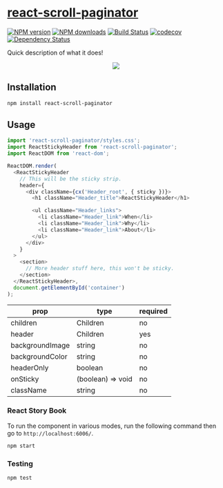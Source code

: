 # [react-scroll-paginator](https://github.com/madou/react-scroll-paginator)

[![NPM version](http://img.shields.io/npm/v/react-scroll-paginator.svg?style=flat-square)](https://www.npmjs.com/package/react-scroll-paginator)
[![NPM downloads](http://img.shields.io/npm/dm/react-scroll-paginator.svg?style=flat-square)](https://www.npmjs.com/package/react-scroll-paginator)
[![Build Status](http://img.shields.io/travis/madou/react-scroll-paginator/master.svg?style=flat-square)](https://travis-ci.org/madou/react-scroll-paginator)
[![codecov](https://codecov.io/gh/madou/react-scroll-paginator/branch/master/graph/badge.svg)](https://codecov.io/gh/madou/react-scroll-paginator)
[![Dependency Status](http://img.shields.io/david/madou/react-scroll-paginator.svg?style=flat-square)](https://david-dm.org/madou/react-scroll-paginator)

Quick description of what it does!

<p align="center">
  <img src="https://github.com/madou/react-scroll-paginator/blob/master/example.gif?raw=true" style="margin:0 auto" />
</p>

## Installation

```sh
npm install react-scroll-paginator
```

## Usage

```javascript
import 'react-scroll-paginator/styles.css';
import ReactStickyHeader from 'react-scroll-paginator';
import ReactDOM from 'react-dom';

ReactDOM.render(
  <ReactStickyHeader
    // This will be the sticky strip.
    header={
      <div className={cx('Header_root', { sticky })}>
        <h1 className="Header_title">ReactStickyHeader</h1>

        <ul className="Header_links">
          <li className="Header_link">When</li>
          <li className="Header_link">Why</li>
          <li className="Header_link">About</li>
        </ul>
      </div>
    }
  >
    <section>
      // More header stuff here, this won't be sticky.
    </section>
  </ReactStickyHeader>,
  document.getElementById('container')
);
```

| prop | type | required |
|-|-|-|
| children | Children  | no |
| header | Children | yes |
| backgroundImage | string | no |
| backgroundColor | string | no |
| headerOnly | boolean | no |
| onSticky | (boolean) => void | no |
| className | string | no |

### React Story Book

To run the component in various modes, run the following command then go to `http://localhost:6006/`.

```bash
npm start
```

### Testing

```bash
npm test
```
